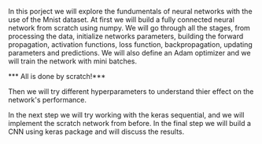 In this porject we will explore the fundumentals of neural networks with the use of the Mnist dataset. 
At first we will build a fully connected neural network from scratch using numpy. 
We will go through all the stages, from processing the data, initialize networks parameters, building the forward propagation, activation functions, loss function, backpropagation, updating parameters and predictions. We will also define an Adam optimizer and we will train the network with mini batches. 

*** All is done by scratch!***
                 
Then we will try different hyperparameters to understand thier effect on the network's performance. 

In the next step we will try working with the keras sequential, and we will implement the scratch network from before. 
In the final step we will build a CNN using keras package and will discuss the results. 
